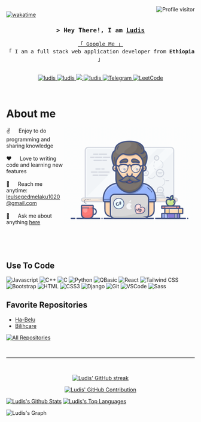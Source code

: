 <!--
<h2 align="center">
  Welcome to Ludis World!
  <img src="https://media.giphy.com/media/hvRJCLFzcasrR4ia7z/giphy.gif" width="28">
</h2>
-->

<!--
<p align="center">
  <a href="https://github.com/Ludis-et"><img src="https://readme-typing-svg.herokuapp.com/?lines=Self%20Taught%20Programmer;Front%20End%20Developer;1.5%2B%20years%20of%20coding%20experience;Always%20learning%20new%20things&center=true&width=380&height=45"></a>
</p>

 -->

<a href="https://komarev.com/ghpvc/?username=ludis-et">
  <img align="right" src="https://komarev.com/ghpvc/?username=ludis-et&label=Visitors&color=0e75b6&style=flat" alt="Profile visitor" />
</a>


[![wakatime](https://wakatime.com/badge/user/eebb3dd8-d9b2-40de-9b88-6fd6cac99dbc.svg)](https://wakatime.com/@eebb3dd8-d9b2-40de-9b88-6fd6cac99dbc)

<!-- Intro  -->
<h3 align="center">
        <samp>&gt; Hey There!, I am
                <b><a target="_blank" href="https://ludis-et.vercel.app">Ludis</a></b>
        </samp>
</h3>


<p align="center"> 
  <samp>
    <a href="https://www.google.com/search?q=lulsgd">「 Google Me 」</a>
    <br>
    「 I am a full stack web application developer from <b>Ethiopia</b> 」
    <br>
    <br>
  </samp>
</p>

<p align="center">
 <a href="https://ludis-et.vercel.app" target="blank">
  <img src="https://img.shields.io/badge/Website-DC143C?style=for-the-badge&logo=medium&logoColor=white" alt="ludis" />
 </a>
 <a href="https://linkedin.com/in/lulsgd" target="_blank">
  <img src="https://img.shields.io/badge/LinkedIn-0077B5?style=for-the-badge&logo=linkedin&logoColor=white" alt="ludis"/>
 </a>
 <a href="https://twitter.com/lulsgd" target="_blank">
  <img src="https://img.shields.io/badge/Twitter-1DA1F2?style=for-the-badge&logo=twitter&logoColor=white" />
 </a>
 <a href="https://instagram.com/lulsgd" target="_blank">
  <img src="https://img.shields.io/badge/Instagram-fe4164?style=for-the-badge&logo=instagram&logoColor=white" alt="ludis" />
 </a>
 <a href="https://t.me/lulsgd" target="_blank">
  <img src="https://img.shields.io/badge/Telegram-0088cc?style=for-the-badge&logo=telegram&logoColor=white" alt="Telegram" />
 </a>
 <a href="https://leetcode.com/ludis" target="_blank">
  <img src="https://img.shields.io/badge/LeetCode-FFA116?style=for-the-badge&logo=leetcode&logoColor=white" alt="LeetCode" />
 </a>
</p>
<br />

<!-- About Section -->
 # About me
 
<p>
 <img align="right" width="350" src="/assets/programmer.gif" alt="Coding gif" />
  
 ✌️ &emsp; Enjoy to do programming and sharing knowledge <br/><br/>
 ❤️ &emsp; Love to writing code and learning new features<br/><br/>
 📧 &emsp; Reach me anytime: leulsegedmelaku1020@gmail.com<br/><br/>
 💬 &emsp; Ask me about anything [here](https://github.com/ludis-et/ludis-et/issues)

</p>

<br/>
<br/>
<br/>

## Use To Code

![Javascript](https://img.shields.io/badge/Javascript-F0DB4F?style=for-the-badge&labelColor=black&logo=javascript&logoColor=F0DB4F)
![C++](https://img.shields.io/badge/C++-00599C?style=for-the-badge&logo=cplusplus&logoColor=white)
![C](https://img.shields.io/badge/C-00599C?style=for-the-badge&logo=c&logoColor=white)
![Python](https://img.shields.io/badge/Python-3776AB?style=for-the-badge&logo=python&logoColor=white)
![QBasic](https://img.shields.io/badge/QBasic-003366?style=for-the-badge&labelColor=black&logo=qbasic&logoColor=003366)
![React](https://img.shields.io/badge/-React-61DBFB?style=for-the-badge&labelColor=black&logo=react&logoColor=61DBFB)
![Tailwind CSS](https://img.shields.io/badge/Tailwind_CSS-38B2AC?style=for-the-badge&logo=tailwind-css&logoColor=white)
![Bootstrap](https://img.shields.io/badge/Bootstrap-563D7C?style=for-the-badge&logo=bootstrap&logoColor=white)
![HTML](https://img.shields.io/badge/HTML5-E34F26?style=for-the-badge&logo=html5&logoColor=white)
![CSS3](https://img.shields.io/badge/CSS3-1572B6?style=for-the-badge&logo=css3&logoColor=white)
![Django](https://img.shields.io/badge/Django-092E20?style=for-the-badge&logo=django&logoColor=white)
![Git](https://img.shields.io/badge/Git-F05032?style=for-the-badge&logo=git&logoColor=white)
![VSCode](https://img.shields.io/badge/Visual_Studio_Code-0078d7?style=for-the-badge&logo=visual%20studio&logoColor=white)
![Sass](https://img.shields.io/badge/Sass-CC6699?style=for-the-badge&logo=sass&logoColor=white)
</p>

## Favorite Repositories

- [Ha-Belu](https://github.com/Ludis-ET/Ha-Belu)
- [Bilihcare](https://github.com/Ludis-ET/Bilihcare)
<!-- ## Top Open Source -
[![iTasks](https://github-readme-stats.vercel.app/api/pin/?username=ludis-et&repo=itasks&border_color=7F3FBF&bg_color=0D1117&title_color=C9D1D9&text_color=8B949E&icon_color=7F3FBF)](https://github.com/alsiam/itasks)
[![urFolio](https://github-readme-stats.vercel.app/api/pin/?username=alsiam&repo=urfolio&border_color=7F3FBF&bg_color=0D1117&title_color=C9D1D9&text_color=8B949E&icon_color=7F3FBF)](https://github.com/alsiam/urfolio)
[![Web Projects](https://github-readme-stats.vercel.app/api/pin/?username=alsiam&repo=web-projects&border_color=7F3FBF&bg_color=0D1117&title_color=C9D1D9&text_color=8B949E&icon_color=7F3FBF)](https://github.com/alsiam/web-projects)
[![Al Siam Readme](https://github-readme-stats.vercel.app/api/pin/?username=alsiam&repo=alsiam&border_color=7F3FBF&bg_color=0D1117&title_color=C9D1D9&text_color=8B949E&icon_color=7F3FBF)](https://github.com/alsiam/alsiam) -->

<p align="left">
  <a href="https://github.com/ludis-et?tab=repositories" target="_blank"><img alt="All Repositories" title="All Repositories" src="https://img.shields.io/badge/-All%20Repos-2962FF?style=for-the-badge&logo=koding&logoColor=white"/></a>
</p>

<br/>
<hr/>
<br/>

<p align="center">
  <a href="https://github.com/ludis-et">
    <img src="https://github-readme-streak-stats.herokuapp.com/?user=ludis-et&theme=radical&border=7F3FBF&background=0D1117" alt="Ludis' GitHub streak"/>
  </a>
</p>

<p align="center">
  <a href="https://github.com/ludis-et">
    <img src="https://github-profile-summary-cards.vercel.app/api/cards/profile-details?username=ludis-et&theme=radical" alt="Ludis' GitHub Contribution"/>
  </a>
</p>

<a> 
    <a href="https://github.com/ludis-et"><img alt="Ludis's Github Stats" src="https://denvercoder1-github-readme-stats.vercel.app/api?username=ludis-et&show_icons=true&count_private=true&theme=react&border_color=7F3FBF&bg_color=0D1117&title_color=F85D7F&icon_color=F8D866" height="192px" width="49.5%"/></a>
  <a href="https://github.com/ludis-et"><img alt="Ludis's Top Languages" src="https://denvercoder1-github-readme-stats.vercel.app/api/top-langs/?username=ludis-et&langs_count=8&layout=compact&theme=react&border_color=7F3FBF&bg_color=0D1117&title_color=F85D7F&icon_color=F8D866" height="192px" width="49.5%"/></a>
  <br/>
</a>


![Ludis's Graph](https://github-readme-activity-graph.vercel.app/graph?username=ludis-et&custom_title=Ludis's%20GitHub%20Activity%20Graph&bg_color=0D1117&color=7F3FBF&line=7F3FBF&point=7F3FBF&area_color=FFFFFF&title_color=FFFFFF&area=true)
